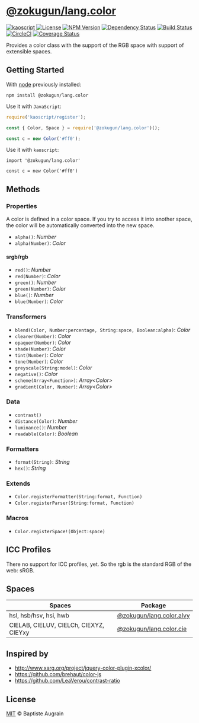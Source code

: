 [@zokugun/lang.color](https://github.com/ZokugunKS/lang.color)
==============================================================

[![kaoscript](https://img.shields.io/badge/language-kaoscript-orange.svg)](https://github.com/kaoscript/kaoscript)
[![License](https://img.shields.io/badge/license-MIT-blue.svg)](./LICENSE)
[![NPM Version](https://img.shields.io/npm/v/@zokugun/lang.color.svg?colorB=green)](https://www.npmjs.com/package/@zokugun/lang.color)
[![Dependency Status](https://badges.depfu.com/badges/000941dbceefbec0cdabd2e6215fc4aa/overview.svg)](https://depfu.com/github/ZokugunKS/lang.color)
[![Build Status](https://travis-ci.org/ZokugunKS/lang.color.svg?branch=master)](https://travis-ci.org/ZokugunKS/lang.color)
[![CircleCI](https://circleci.com/gh/ZokugunKS/lang.color/tree/master.svg?style=shield)](https://circleci.com/gh/ZokugunKS/lang.color/tree/master)
[![Coverage Status](https://img.shields.io/coveralls/ZokugunKS/lang.color/master.svg)](https://coveralls.io/github/ZokugunKS/lang.color)

Provides a color class with the support of the RGB space with support of extensible spaces.

Getting Started
---------------

With [node](http://nodejs.org) previously installed:

	npm install @zokugun/lang.color

Use it with `JavaScript`:

```javascript
require('kaoscript/register');

const { Color, Space } = require('@zokugun/lang.color')();

const c = new Color('#ff0');
```

Use it with `kaoscript`:
```kaoscript
import '@zokugun/lang.color'

const c = new Color('#ff0')
```

Methods
-------

### Properties

A color is defined in a color space. If you try to access it into another space, the color will be automatically converted into the new space.

* `alpha()`: *Number*
* `alpha(Number)`: *Color*

#### srgb/rgb

* `red()`: *Number*
* `red(Number)`: *Color*
* `green()`: *Number*
* `green(Number)`: *Color*
* `blue()`: *Number*
* `blue(Number)`: *Color*

### Transformers

* `blend(Color, Number:percentage, String:space, Boolean:alpha)`: *Color*
* `clearer(Number)`: *Color*
* `opaquer(Number)`: *Color*
* `shade(Number)`: *Color*
* `tint(Number)`: *Color*
* `tone(Number)`: *Color*
* `greyscale(String:model)`: *Color*
* `negative()`: *Color*
* `scheme(Array<Function>)`: *Array&lt;Color>*
* `gradient(Color, Number)`: *Array&lt;Color>*

### Data

* `contrast()`
* `distance(Color)`: *Number*
* `luminance()`: *Number*
* `readable(Color)`: *Boolean*

### Formatters

* `format(String)`: *String*
* `hex()`: *String*

### Extends

* `Color.registerFormatter(String:format, Function)`
* `Color.registerParser(String:format, Function)`

### Macros

* `Color.registerSpace!(Object:space)`

ICC Profiles
------------

There no support for ICC profiles, yet.
So the rgb is the standard RGB of the web: sRGB.

Spaces
------

Spaces 										| Package
------ 										| -------
hsl, hsb/hsv, hsi, hwb						| [@zokugun/lang.color.alvy](https://github.com/ZokugunKS/lang.color.alvy)
CIELAB, CIELUV, CIELCh, CIEXYZ, CIEYxy		| [@zokugun/lang.color.cie](https://github.com/ZokugunKS/lang.color.cie)

Inspired by
-----------

* http://www.xarg.org/project/jquery-color-plugin-xcolor/
* https://github.com/brehaut/color-js
* https://github.com/LeaVerou/contrast-ratio

License
-------

[MIT](http://www.opensource.org/licenses/mit-license.php) &copy; Baptiste Augrain
